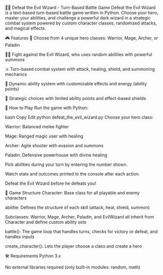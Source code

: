 🧙‍♂️ Defeat the Evil Wizard - Turn-Based Battle Game
Defeat the Evil Wizard is a text-based turn-based battle game written in Python. Choose your hero, master your abilities, and challenge a powerful dark wizard in a strategic combat system powered by custom character classes, randomized attacks, and magical effects.

🎮 Features
🧝 Choose from 4 unique hero classes: Warrior, Mage, Archer, or Paladin

🧙‍♂️ Fight against the Evil Wizard, who uses random abilities with powerful summons

⚔️ Turn-based combat system with attack, healing, shield, and summoning mechanics

🎯 Dynamic ability system with customizable effects and energy (ability points)

🧠 Strategic choices with limited ability points and effect-based shields

🧪 How to Play
Run the game with Python:

bash
Copy
Edit
python defeat_the_evil_wizard.py
Choose your hero class:

Warrior: Balanced melee fighter

Mage: Ranged magic user with healing

Archer: Agile shooter with evasion and summons

Paladin: Defensive powerhouse with divine healing

Pick abilities during your turn by entering the number shown.

Watch stats and outcomes printed to the console after each action.

Defeat the Evil Wizard before he defeats you!

🧩 Game Structure
Character: Base class for all playable and enemy characters

abilitie: Defines the structure of each skill (attack, heal, shield, summon)

Subclasses: Warrior, Mage, Archer, Paladin, and EvilWizard all inherit from Character and define custom ability sets

battle(): The game loop that handles turns, checks for victory or defeat, and handles inputs

create_character(): Lets the player choose a class and create a hero

🛠 Requirements
Python 3.x

No external libraries required (only built-in modules: random, math)

